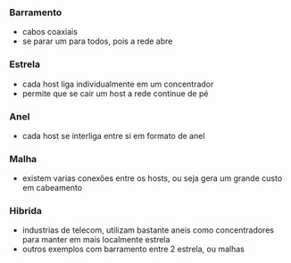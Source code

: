 ### Barramento
- cabos coaxiais
- se parar um para todos, pois a rede abre
### Estrela
- cada host liga individualmente em um concentrador
- permite que se cair um host a rede continue de pé
### Anel
- cada host se interliga entre si em formato de anel
### Malha
- existem varias conexões entre os hosts, ou seja gera um grande custo em cabeamento

### Hibrida
- industrias de telecom, utilizam bastante aneis como concentradores para manter em mais localmente estrela
- outros exemplos com barramento entre 2 estrela, ou malhas
